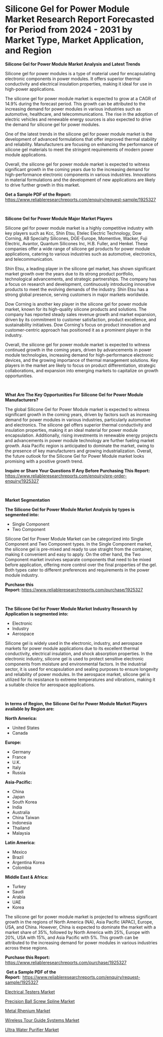 <p><h1>Silicone Gel for Power Module Market Research Report Forecasted for Period from 2024 -  2031 by Market Type, Market Application, and Region</h1></p><p><strong>Silicone Gel for Power Module Market Analysis and Latest Trends</strong></p>
<p><p>Silicone gel for power modules is a type of material used for encapsulating electronic components in power modules. It offers superior thermal conductivity and electrical insulation properties, making it ideal for use in high-power applications.</p><p>The silicone gel for power module market is expected to grow at a CAGR of 14.9% during the forecast period. This growth can be attributed to the increasing demand for power modules in various industries such as automotive, healthcare, and telecommunications. The rise in the adoption of electric vehicles and renewable energy sources is also expected to drive the demand for silicone gel for power modules.</p><p>One of the latest trends in the silicone gel for power module market is the development of advanced formulations that offer improved thermal stability and reliability. Manufacturers are focusing on enhancing the performance of silicone gel materials to meet the stringent requirements of modern power module applications.</p><p>Overall, the silicone gel for power module market is expected to witness significant growth in the coming years due to the increasing demand for high-performance electronic components in various industries. Innovations in material formulations and the development of new applications are likely to drive further growth in this market.</p></p>
<p><strong>Get a Sample PDF of the Report:&nbsp;</strong> <a href="https://www.reliableresearchreports.com/enquiry/request-sample/1925327">https://www.reliableresearchreports.com/enquiry/request-sample/1925327</a></p>
<p>&nbsp;</p>
<p><strong>Silicone Gel for Power Module Major Market Players</strong></p>
<p><p>Silicone gel for power module market is a highly competitive industry with key players such as Kcc, Shin Etsu, Etelec Electric Technology, Dow Corning, AB Specialty Silicones, DGE-Europe, Momentive, Wacker, Fuji Electric, Avantor, Quantum Silicones Inc, H.B. Fuller, and Henkel. These companies offer a wide range of silicone gel products for power module applications, catering to various industries such as automotive, electronics, and telecommunication.</p><p>Shin Etsu, a leading player in the silicone gel market, has shown significant market growth over the years due to its strong product portfolio, technological advancements, and strategic partnerships. The company has a focus on research and development, continuously introducing innovative products to meet the evolving demands of the industry. Shin Etsu has a strong global presence, serving customers in major markets worldwide.</p><p>Dow Corning is another key player in the silicone gel for power module market, known for its high-quality silicone products and solutions. The company has reported steady sales revenue growth and market expansion, driven by its commitment to customer satisfaction, product excellence, and sustainability initiatives. Dow Corning's focus on product innovation and customer-centric approach has positioned it as a prominent player in the industry.</p><p>Overall, the silicone gel for power module market is expected to witness continued growth in the coming years, driven by advancements in power module technologies, increasing demand for high-performance electronic devices, and the growing importance of thermal management solutions. Key players in the market are likely to focus on product differentiation, strategic collaborations, and expansion into emerging markets to capitalize on growth opportunities.</p></p>
<p>&nbsp;</p>
<p><strong>What Are The Key Opportunities For Silicone Gel for Power Module Manufacturers?</strong></p>
<p><p>The global Silicone Gel for Power Module market is expected to witness significant growth in the coming years, driven by factors such as increasing demand for power modules in various industries, particularly automotive and electronics. The silicone gel offers superior thermal conductivity and insulation properties, making it an ideal material for power module encapsulation. Additionally, rising investments in renewable energy projects and advancements in power module technology are further fueling market growth. Asia Pacific region is anticipated to dominate the market, owing to the presence of key manufacturers and growing industrialization. Overall, the future outlook for the Silicone Gel for Power Module market looks promising with a positive growth trend.</p></p>
<p><strong>Inquire or Share Your Questions If Any Before Purchasing This Report:</strong> <a href="https://www.reliableresearchreports.com/enquiry/pre-order-enquiry/1925327">https://www.reliableresearchreports.com/enquiry/pre-order-enquiry/1925327</a></p>
<p>&nbsp;</p>
<p><strong>Market Segmentation</strong></p>
<p><strong>The Silicone Gel for Power Module Market Analysis by types is segmented into:</strong></p>
<p><ul><li>Single Component</li><li>Two Component</li></ul></p>
<p><p>Silicone Gel for Power Module Market can be categorized into Single Component and Two Component types. In the Single Component market, the silicone gel is pre-mixed and ready to use straight from the container, making it convenient and easy to apply. On the other hand, the Two Component market involves separate components that need to be mixed before application, offering more control over the final properties of the gel. Both types cater to different preferences and requirements in the power module industry.</p></p>
<p><strong>Purchase this Report:&nbsp;</strong><a href="https://www.reliableresearchreports.com/purchase/1925327">https://www.reliableresearchreports.com/purchase/1925327</a></p>
<p>&nbsp;</p>
<p><strong>The Silicone Gel for Power Module Market Industry Research by Application is segmented into:</strong></p>
<p><ul><li>Electronic</li><li>Industry</li><li>Aerospace</li></ul></p>
<p><p>Silicone gel is widely used in the electronic, industry, and aerospace markets for power module applications due to its excellent thermal conductivity, electrical insulation, and shock absorption properties. In the electronic industry, silicone gel is used to protect sensitive electronic components from moisture and environmental factors. In the industrial sector, it is used for encapsulation and sealing purposes to ensure longevity and reliability of power modules. In the aerospace market, silicone gel is utilized for its resistance to extreme temperatures and vibrations, making it a suitable choice for aerospace applications.</p></p>
<p>&nbsp;</p>
<p><strong>In terms of Region, the Silicone Gel for Power Module Market Players available by Region are:</strong></p>
<p>
    <p> <strong> North America: </strong>
        <ul>
            <li>United States</li>
            <li>Canada</li>
        </ul>
        </p> 
    <p> <strong> Europe: </strong>
        <ul>
            <li>Germany</li>
            <li>France</li>
            <li>U.K.</li>
            <li>Italy</li>
            <li>Russia</li>
        </ul>
        </p> 
    <p> <strong> Asia-Pacific: </strong>
        <ul>
            <li>China</li>
            <li>Japan</li>
            <li>South Korea</li>
            <li>India</li>
            <li>Australia</li>
            <li>China Taiwan</li>
            <li>Indonesia</li>
            <li>Thailand</li>
            <li>Malaysia</li>
        </ul>
        </p> 
    <p> <strong> Latin America: </strong>
        <ul>
            <li>Mexico</li>
            <li>Brazil</li>
            <li>Argentina Korea</li>
            <li>Colombia</li>
        </ul>
        </p> 
    <p> <strong> Middle East & Africa: </strong>
        <ul>
            <li>Turkey</li>
            <li>Saudi</li>
            <li>Arabia</li>
            <li>UAE</li>
            <li>Korea</li>
        </ul>
    </p>
    </p>
<p><p>The silicone gel for power module market is projected to witness significant growth in the regions of North America (NA), Asia Pacific (APAC), Europe, USA, and China. However, China is expected to dominate the market with a market share of 35%, followed by North America with 25%, Europe with 20%, USA with 15%, and Asia Pacific with 5%. This growth can be attributed to the increasing demand for power modules in various industries across these regions.</p></p>
<p><strong>Purchase this Report: </strong><a href="https://www.reliableresearchreports.com/purchase/1925327">https://www.reliableresearchreports.com/purchase/1925327</a></p>
<p>&nbsp;<strong>Get a Sample PDF of the Report:&nbsp;&nbsp;</strong><a href="https://www.reliableresearchreports.com/enquiry/request-sample/1925327">https://www.reliableresearchreports.com/enquiry/request-sample/1925327</a></p>
<p><strong></strong></p>
<p><p><a href="https://gentle-editor-9db.notion.site/Electrical-Testers-Market-Size-Share-Trends-Analysis-Report-By-Application-Regional-Outlook-Com-332511f30881425288c7912888e40c98">Electrical Testers Market</a></p><p><a href="https://cautious-neon-760.notion.site/Precision-Ball-Screw-Spline-Market-Research-Report-Provides-Critical-Insights-that-can-help-Shape-Bu-ab13b0ca55344186b3043bee1790eb28">Precision Ball Screw Spline Market</a></p><p><a href="https://view.publitas.com/reportprime-1/metal-rhenium-market-research-report-provides-critical-insights-that-can-help-shape-business-development-and-investment-strategies/">Metal Rhenium Market</a></p><p><a href="https://view.publitas.com/reportprime-1/wireless-tour-guide-systems-market-a-comprehensive-report-of-its-market-share-growth-trends-2024-2031/">Wireless Tour Guide Systems Market</a></p><p><a href="https://spotless-saver-8fd.notion.site/Ultra-Water-Purifier-Market-Size-Growth-and-Forecast-from-2024-2031-b61d79968d4846cdba40eb02b150d8e8">Ultra Water Purifier Market</a></p></p>